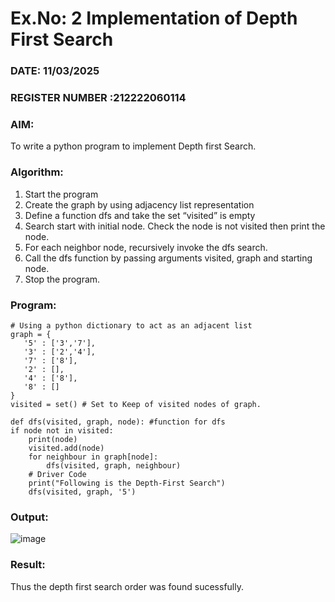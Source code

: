 # Ex.No: 2  Implementation of Depth First Search
### DATE:  11/03/2025                                                                 
### REGISTER NUMBER :212222060114 
### AIM: 
To write a python program to implement Depth first Search. 
### Algorithm:
1. Start the program
2. Create the graph by using adjacency list representation
3. Define a function dfs and take the set “visited” is empty 
4. Search start with initial node. Check the node is not visited then print the node.
5. For each neighbor node, recursively invoke the dfs search.
6. Call the dfs function by passing arguments visited, graph and starting node.
7. Stop the program.
### Program:
    # Using a python dictionary to act as an adjacent list
    graph = { 
       '5' : ['3','7'],
       '3' : ['2','4'],
       '7' : ['8'],
       '2' : [],
       '4' : ['8'],
       '8' : []
    }
    visited = set() # Set to Keep of visited nodes of graph.
   
    def dfs(visited, graph, node): #function for dfs
    if node not in visited:
        print(node)
        visited.add(node)
        for neighbour in graph[node]:
            dfs(visited, graph, neighbour)
        # Driver Code
        print("Following is the Depth-First Search")
        dfs(visited, graph, '5')


### Output:
![image](https://github.com/user-attachments/assets/8ac121f4-9c04-4c9a-866e-d2667cc7991f)



### Result:
Thus the depth first search order was found sucessfully.
